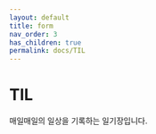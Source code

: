 ```yaml
---
layout: default
title: form
nav_order: 3
has_children: true
permalink: docs/TIL
---
```

# TIL
매일매일의 일상을 기록하는 일기장입니다.